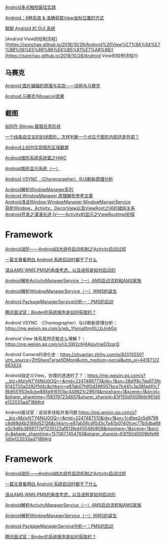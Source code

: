 [Android多点触控最佳实践](https://www.jianshu.com/p/f8ef2685716d)

[Android：6种高效 & 准确获取View坐标位置的方式](https://juejin.im/entry/5dae45f8f265da5ba46f6106)

[聊聊 Android 的 GUI 系统](https://juejin.im/post/5e0ca9ccf265da5d4170e844)

[Android View的绘制流程]([https://jsonchao.github.io/2018/10/28/Android%20View%E7%9A%84%E7%BB%98%E5%88%B6%E6%B5%81%E7%A8%8B/](https://jsonchao.github.io/2018/10/28/Android View的绘制流程/))

## 马赛克

[Android 图片编辑的原理与实现——涂鸦与马赛克](https://mp.weixin.qq.com/s/rIGGSFua-HPmUL4citYxow)

[Android 马赛克(Mosaics)效果](https://www.jianshu.com/p/c8d202ae13fe)

## 截图

[如何在 Bitmap 截取任意形状](https://juejin.im/entry/586f3cde1b69e6005c9013b9)

[一个线条自交叉的封闭图形，怎样判断一个点位于图形内部还是外部？](https://www.zhihu.com/question/28416085?sort=created)

[Android上如何实现矩形区域截屏](https://www.jianshu.com/p/0462dae4c808)



[Android图形系统系统篇之HWC](https://juejin.im/post/5d9090ed5188257b8814b2d1)

[Android图形显示系统（一）](https://juejin.im/post/590a91ceac502e0058258293)

[Android VSYNC （Choreographer）与UI刷新原理分析](https://juejin.im/post/5e1bccc35188254db85ef852)




[Android解析WindowManager系列](http://liuwangshu.cn/tags/WindowManager/)  
[Android WindowManager 原理解析参考文章](https://blog.csdn.net/reage_wang/article/details/85124882)  
[Android浅谈Window,WindowManager,WindowMangerService](https://juejin.im/post/5daff0cd51882555704c9a12)  
[简析Window、Activity、DecorView以及ViewRoot之间的错综关系](https://www.jianshu.com/p/8766babc40e0)  
[Android开发之漫漫长途 Ⅳ——Activity的显示之ViewRootImpl初探](https://www.cnblogs.com/wangle12138/p/7825484.html?utm_source=tuicool&utm_medium=referral)



# Framework

[Android进阶——Android四大组件启动机制之Activity启动过程](https://blog.csdn.net/qq_30379689/article/details/79611217)

[一篇文章看明白 Android 系统启动时都干了什么](https://blog.csdn.net/freekiteyu/article/details/79175010)

[请从AMS,WMS,PMS的角度考虑，以及进程是如何启动的](https://juejin.im/post/5c8b1bd56fb9a049e12b1692#heading-11)

[Android解析ActivityManagerService（一）AMS启动流程和AMS家族](https://juejin.im/post/5c8b1bd56fb9a049e12b1692#heading-11)

[Android解析WindowManagerService（一）WMS的诞生](https://blog.csdn.net/itachi85/article/details/78186741)

[Android PackageManagerService分析一：PMS的启动](https://blog.csdn.net/lilian0118/article/details/24455019)

[腾讯面试官：Binder的系统服务是如何获取的？](https://juejin.im/post/5ddf1a306fb9a0716c07f99a)

Android VSYNC （Choreographer）与UI刷新原理分析：https://mp.weixin.qq.com/s/wb_YhonaIltmXILLbJnAGg

Android View 体系竟然还能这么理解？：https://mp.weixin.qq.com/s/ULSW2clH4AjpvlnwD3zgrQ

Android Camera的进化史：https://zhuanlan.zhihu.com/p/82010550?utm_source=ZHShareTargetIDMore&utm_medium=social&utm_oi=44187122663424

Android自定义View，你摸的透透的了？：https://mp.weixin.qq.com/s?__biz=MzIyNTY4NjU0OQ==&mid=2247488773&idx=1&sn=28d1f8c7da973fb6142703a3292f1d4c&chksm=e87ab07fdf0d396957bce7b441c3a38fad41c79b9551f53e4cbe885e916151bc448621c29974&mpshare=1&scene=1&srcid=&sharer_sharetime=1583197234857&sharer_shareid=83f150d5009bfe961d0e122033ad7186#rd

Android面试官：说说多线程并发问题:https://mp.weixin.qq.com/s?__biz=MzIyNTY4NjU0OQ==&mid=2247487510&idx=1&sn=1cdfee2c5d9798c8d88d4b2189d52126&chksm=e87ab56cdf0d3c7a40b0740fcec77b5dba88e2c9d6b3898177ef1235122af813fed450480808&mpshare=1&scene=1&srcid=&sharer_sharetime=1570677454760&sharer_shareid=83f150d5009bfe961d0e122033ad7186#rd



# Framework

[Android进阶——Android四大组件启动机制之Activity启动过程](https://blog.csdn.net/qq_30379689/article/details/79611217)

[一篇文章看明白 Android 系统启动时都干了什么](https://blog.csdn.net/freekiteyu/article/details/79175010)

[请从AMS,WMS,PMS的角度考虑，以及进程是如何启动的](https://juejin.im/post/5c8b1bd56fb9a049e12b1692#heading-11)

[Android解析ActivityManagerService（一）AMS启动流程和AMS家族](https://juejin.im/post/5c8b1bd56fb9a049e12b1692#heading-11)

[Android解析WindowManagerService（一）WMS的诞生](https://blog.csdn.net/itachi85/article/details/78186741)

[Android PackageManagerService分析一：PMS的启动](https://blog.csdn.net/lilian0118/article/details/24455019)

[腾讯面试官：Binder的系统服务是如何获取的？](https://juejin.im/post/5ddf1a306fb9a0716c07f99a)


